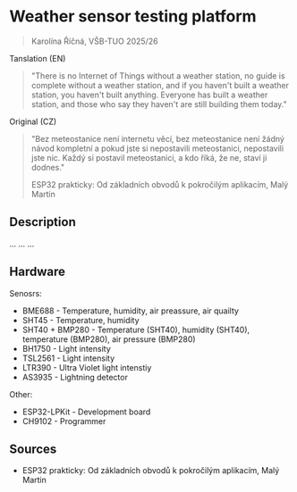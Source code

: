 # Weather sensor testing platform

>Karolína Říčná, VŠB-TUO 2025/26

Tanslation (EN)
>"There is no Internet of Things without a weather station, no guide is complete without a weather station, and if you haven't built a weather station, you haven't built anything. Everyone has built a weather station, and those who say they haven't are still building them today."

Original (CZ)
>"Bez meteostanice není internetu věcí, bez meteostanice není žádný návod kompletní a pokud jste si nepostavili meteostanici, nepostavili jste nic. Každý si postavil meteostanici, a kdo říká, že ne, staví ji dodnes."
>
>  ESP32 prakticky: Od základních obvodů k pokročilým aplikacím, Malý Martin

## Description
...
...
...

## Hardware
Senosrs:
  - BME688 - Temperature, humidity, air preassure, air quailty
  - SHT45 - Temperature, humidity
  - SHT40 + BMP280 - Temperature (SHT40), humidity (SHT40), temperature (BMP280), air pressure (BMP280)
  - BH1750 - Light intensity
  - TSL2561 - Light intensity
  - LTR390 - Ultra Violet light intenstiy
  - AS3935 - Lightning detector

Other:
  - ESP32-LPKit - Development board
  - CH9102 - Programmer

## Sources
  - ESP32 prakticky: Od základních obvodů k pokročilým aplikacím, Malý Martin











